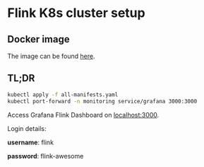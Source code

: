 # Flink K8s cluster setup


## Docker image
The image can be found
[here](https://hub.docker.com/r/wzorgdrager/flink-prometheus).


## TL;DR
```sh
kubectl apply -f all-manifests.yaml
kubectl port-forward -n monitoring service/grafana 3000:3000
```

Access Grafana Flink Dashboard on
[localhost:3000](http://localhost:3000/dashboard/db/flink-dashboard?refresh=5s&orgId=1).

Login details:

**username**: flink

**password**: flink-awesome
